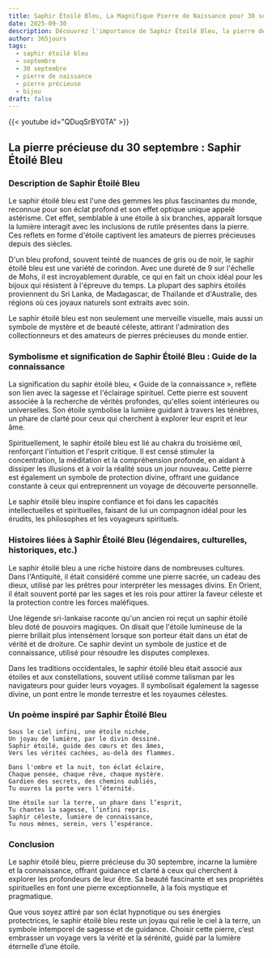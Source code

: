 ```yaml
---
title: Saphir Étoilé Bleu, La Magnifique Pierre de Naissance pour 30 septembre
date: 2025-09-30
description: Découvrez l'importance de Saphir Étoilé Bleu, la pierre de naissance du 30 septembre qui symbolise Guide de la connaissance. Laissez sa beauté et sa signification illuminer votre journée.
author: 365jours
tags:
  - saphir étoilé bleu
  - septembre
  - 30 septembre
  - pierre de naissance
  - pierre précieuse
  - bijou
draft: false
---
```


{{< youtube id="QDuqSrBY0TA" >}}

## La pierre précieuse du 30 septembre : Saphir Étoilé Bleu

### Description de Saphir Étoilé Bleu

Le saphir étoilé bleu est l'une des gemmes les plus fascinantes du monde, reconnue pour son éclat profond et son effet optique unique appelé astérisme. Cet effet, semblable à une étoile à six branches, apparaît lorsque la lumière interagit avec les inclusions de rutile présentes dans la pierre. Ces reflets en forme d'étoile captivent les amateurs de pierres précieuses depuis des siècles.

D'un bleu profond, souvent teinté de nuances de gris ou de noir, le saphir étoilé bleu est une variété de corindon. Avec une dureté de 9 sur l'échelle de Mohs, il est incroyablement durable, ce qui en fait un choix idéal pour les bijoux qui résistent à l'épreuve du temps. La plupart des saphirs étoilés proviennent du Sri Lanka, de Madagascar, de Thaïlande et d'Australie, des régions où ces joyaux naturels sont extraits avec soin.

Le saphir étoilé bleu est non seulement une merveille visuelle, mais aussi un symbole de mystère et de beauté céleste, attirant l'admiration des collectionneurs et des amateurs de pierres précieuses du monde entier.

### Symbolisme et signification de Saphir Étoilé Bleu : Guide de la connaissance

La signification du saphir étoilé bleu, « Guide de la connaissance », reflète son lien avec la sagesse et l'éclairage spirituel. Cette pierre est souvent associée à la recherche de vérités profondes, qu'elles soient intérieures ou universelles. Son étoile symbolise la lumière guidant à travers les ténèbres, un phare de clarté pour ceux qui cherchent à explorer leur esprit et leur âme.

Spirituellement, le saphir étoilé bleu est lié au chakra du troisième œil, renforçant l'intuition et l'esprit critique. Il est censé stimuler la concentration, la méditation et la compréhension profonde, en aidant à dissiper les illusions et à voir la réalité sous un jour nouveau. Cette pierre est également un symbole de protection divine, offrant une guidance constante à ceux qui entreprennent un voyage de découverte personnelle.

Le saphir étoilé bleu inspire confiance et foi dans les capacités intellectuelles et spirituelles, faisant de lui un compagnon idéal pour les érudits, les philosophes et les voyageurs spirituels.

### Histoires liées à Saphir Étoilé Bleu (légendaires, culturelles, historiques, etc.)

Le saphir étoilé bleu a une riche histoire dans de nombreuses cultures. Dans l'Antiquité, il était considéré comme une pierre sacrée, un cadeau des dieux, utilisé par les prêtres pour interpréter les messages divins. En Orient, il était souvent porté par les sages et les rois pour attirer la faveur céleste et la protection contre les forces maléfiques.

Une légende sri-lankaise raconte qu'un ancien roi reçut un saphir étoilé bleu doté de pouvoirs magiques. On disait que l'étoile lumineuse de la pierre brillait plus intensément lorsque son porteur était dans un état de vérité et de droiture. Ce saphir devint un symbole de justice et de connaissance, utilisé pour résoudre les disputes complexes.

Dans les traditions occidentales, le saphir étoilé bleu était associé aux étoiles et aux constellations, souvent utilisé comme talisman par les navigateurs pour guider leurs voyages. Il symbolisait également la sagesse divine, un pont entre le monde terrestre et les royaumes célestes.

### Un poème inspiré par Saphir Étoilé Bleu

	Sous le ciel infini, une étoile nichée,  
	Un joyau de lumière, par le divin dessiné.  
	Saphir étoilé, guide des cœurs et des âmes,  
	Vers les vérités cachées, au-delà des flammes.
	
	Dans l'ombre et la nuit, ton éclat éclaire,  
	Chaque pensée, chaque rêve, chaque mystère.  
	Gardien des secrets, des chemins oubliés,  
	Tu ouvres la porte vers l’éternité.
	
	Une étoile sur la terre, un phare dans l’esprit,  
	Tu chantes la sagesse, l’infini repris.  
	Saphir céleste, lumière de connaissance,  
	Tu nous mènes, serein, vers l’espérance.

### Conclusion

Le saphir étoilé bleu, pierre précieuse du 30 septembre, incarne la lumière et la connaissance, offrant guidance et clarté à ceux qui cherchent à explorer les profondeurs de leur être. Sa beauté fascinante et ses propriétés spirituelles en font une pierre exceptionnelle, à la fois mystique et pragmatique.

Que vous soyez attiré par son éclat hypnotique ou ses énergies protectrices, le saphir étoilé bleu reste un joyau qui relie le ciel à la terre, un symbole intemporel de sagesse et de guidance. Choisir cette pierre, c’est embrasser un voyage vers la vérité et la sérénité, guidé par la lumière éternelle d’une étoile.